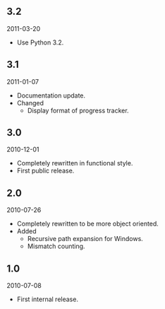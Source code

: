 ## 3.2
2011-03-20

- Use Python 3.2.


## 3.1
2011-01-07

- Documentation update.
- Changed
    - Display format of progress tracker.


## 3.0
2010-12-01

- Completely rewritten in functional style.
- First public release.


## 2.0
2010-07-26

- Completely rewritten to be more object oriented.
- Added
    - Recursive path expansion for Windows.
    - Mismatch counting.


## 1.0
2010-07-08

- First internal release.
